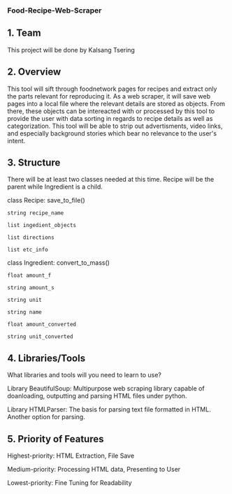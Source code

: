 ### Food-Recipe-Web-Scraper


## 1. Team

This project will be done by Kalsang Tsering

## 2. Overview
This tool will sift through foodnetwork pages for recipes and extract only the parts relevant for reproducing it. As a web scraper, it will save web pages into a local file where the relevant details are stored as objects. From there, these objects can be intereacted with or processed by this tool to provide the user with data sorting in regards to recipe details as well as categorization. This tool will be able to strip out advertisments, video links, and especially background stories which bear no relevance to the user's intent. 

## 3. Structure

There will be at least two classes needed at this time. Recipe will be the parent while Ingredient is a child.

class Recipe: save_to_file()

    string recipe_name
    
    list ingedient_objects
    
    list directions
    
    list etc_info
    
class Ingredient: convert_to_mass()


    float amount_f
    
    string amount_s
    
    string unit
    
    string name
    
    float amount_converted
    
    string unit_converted
    
  

## 4. Libraries/Tools

What libraries and tools will you need to learn to use?

Library BeautifulSoup: Multipurpose web scraping library capable of doanloading, outputting and parsing HTML files under python.

Library HTMLParser: The basis for parsing text file formatted in HTML. Another option for parsing.

## 5. Priority of Features

Highest-priority: HTML Extraction, File Save

Medium-priority: Processing HTML data, Presenting to User

Lowest-priority: Fine Tuning for Readability
